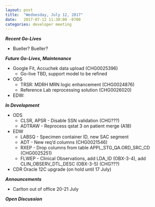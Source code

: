```yaml
---
layout: post
title:  "Wednesday, July 12, 2017"
date:   2017-07-12 11:30:00 -0700
categories: developer meeting
---
```

**_Recent Go-Lives_**
- Bueller? Bueller?

**_Future Go-Lives, Maintenance_**
* Google Fit, Accuchek data upload (CHG0025396)
	* Go-live TBD, support model to be refined
* ODS
	* TRSR: MDRH MRN logic enhancement (CHG0024876)
	* Reference Lab reprocessing solution (CHG0026020)
*  EDW:


**_In Development_**
* ODS
	* CLSR, APSR - Disable SSN validation (CHG???)
	* ADTRAW - Reprocess qstat 3 on patient merge (A18)
* EDW
	* LABSQ - Specimen container ID, new SAC segment
	* ADT -  New req’d columns (CHG0021546)
	* RXEP - Drop columns from table APPL_STG_QA.ORD_SRC_CD (CHG0025251)
	* FLWEP - Clinical Observations, add LDA_ID (OBX-3-4), add CLIN_OBSERV_DTL_DESC (OBX-3-5) (CHG???)
* CDR Oracle 12C upgrade (on hold until 17 July)


**_Announcements_**
* Carlton out of office 20-21 July

**_Open Discussion_**
